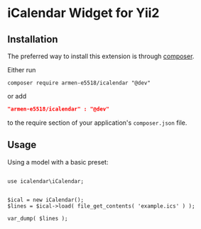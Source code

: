 iCalendar Widget for Yii2
========================

Installation
------------
The preferred way to install this extension is through [composer](http://getcomposer.org/download/).

Either run

```
composer require armen-e5518/icalendar "@dev"
```
or add

```json
"armen-e5518/icalendar" : "@dev"
```

to the require section of your application's `composer.json` file.



Usage
-----

Using a model with a basic preset:

```

use icalendar\iCalendar;


$ical = new iCalendar(); 
$lines = $ical->load( file_get_contents( 'example.ics' ) ); 

var_dump( $lines ); 
```
